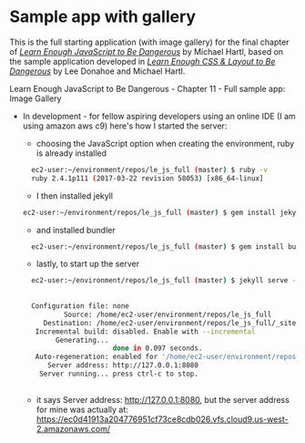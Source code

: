 # Sample app with gallery

This is the full starting application (with image gallery) for the final chapter of [*Learn Enough JavaScript to Be Dangerous*](https://www.learnenough.com/javascript-tutorial) by Michael Hartl, based on the sample application developed in [*Learn Enough CSS & Layout to Be Dangerous*](https://www.learnenough.com/css-and-layout-tutorial) by Lee Donahoe and Michael Hartl.

Learn Enough JavaScript to Be Dangerous - Chapter 11 - Full sample app: Image Gallery

- In development - for fellow aspiring developers using an online IDE (I am using amazon aws c9) here's how I started the server:
  - choosing the JavaScript option when creating the environment, ruby is already installed
  
  ```bash
    ec2-user:~/environment/repos/le_js_full (master) $ ruby -v
    ruby 2.4.1p111 (2017-03-22 revision 58053) [x86_64-linux]
  ```
  - I then installed jekyll
  
  ```bash
  ec2-user:~/environment/repos/le_js_full (master) $ gem install jekyll -v 3.5.1
  ```

  - and installed bundler
  
  ```bash
    ec2-user:~/environment/repos/le_js_full (master) $ gem install bundler
  ```
  - lastly, to start up the server 
  
  ```bash
    ec2-user:~/environment/repos/le_js_full (master) $ jekyll serve --port $PORT --host $IP
    
    
    Configuration file: none
            Source: /home/ec2-user/environment/repos/le_js_full
       Destination: /home/ec2-user/environment/repos/le_js_full/_site
     Incremental build: disabled. Enable with --incremental
          Generating... 
                        done in 0.097 seconds.
     Auto-regeneration: enabled for '/home/ec2-user/environment/repos/le_js_full'
        Server address: http://127.0.0.1:8080
      Server running... press ctrl-c to stop.
      
  ```
  
  - it says  Server address: http://127.0.0.1:8080, but the server address for mine was actually at:
  https://ec0d41913a204776951cf73ce8cdb026.vfs.cloud9.us-west-2.amazonaws.com/